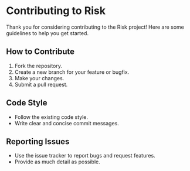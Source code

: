 # Contributing to Risk

Thank you for considering contributing to the Risk project! Here are some guidelines to help you get started.

## How to Contribute
1. Fork the repository.
2. Create a new branch for your feature or bugfix.
3. Make your changes.
4. Submit a pull request.

## Code Style
- Follow the existing code style.
- Write clear and concise commit messages.

## Reporting Issues
- Use the issue tracker to report bugs and request features.
- Provide as much detail as possible.